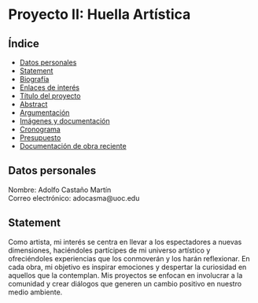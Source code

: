 <!DOCTYPE html>
<html>
<head>
  <title>Huella Artística</title>
</head>
<body>
  <h1>Proyecto II: Huella Artística</h1>

  <h2>Índice</h2>
  <ul>
    <li><a href="#datos-personales">Datos personales</a></li>
    <li><a href="#statement">Statement</a></li>
    <li><a href="#biografia">Biografía</a></li>
    <li><a href="#enlaces-de-interes">Enlaces de interés</a></li>
    <li><a href="#titulo-del-proyecto">Título del proyecto</a></li>
    <li><a href="#abstract">Abstract</a></li>
    <li><a href="#argumentacion">Argumentación</a></li>
    <li><a href="#imagenes-y-documentacion">Imágenes y documentación</a></li>
    <li><a href="#cronograma">Cronograma</a></li>
    <li><a href="#presupuesto">Presupuesto</a></li>
    <li><a href="#documentacion-de-obra-reciente">Documentación de obra reciente</a></li>
  </ul>

  <h2 id="datos-personales">Datos personales</h2>
  <p>
    Nombre: Adolfo Castaño Martín<br>
    Correo electrónico: adocasma@uoc.edu<br>
      </p>

  <h2 id="statement">Statement</h2>
  <p>
    Como artista, mi interés se centra en llevar a los espectadores a nuevas dimensiones, haciéndoles partícipes de mi universo artístico y ofreciéndoles experiencias que los conmoverán y los harán reflexionar. En cada obra, mi objetivo es inspirar emociones y despertar la curiosidad en aquellos que la contemplan. Mis proyectos se enfocan en involucrar a la comunidad y crear diálogos que generen un cambio positivo en nuestro medio ambiente.
  </p>

  <!-- Agrega las demás secciones según el índice -->

</body>
</html>
